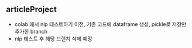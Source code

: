 ## articleProject

- colab 에서 nlp 테스트하기 이전, 기존 코드에 dataframe 생성, pickle로 저장만 추가한 branch
- nlp 테스트 후 해당 브랜치 삭제 예정